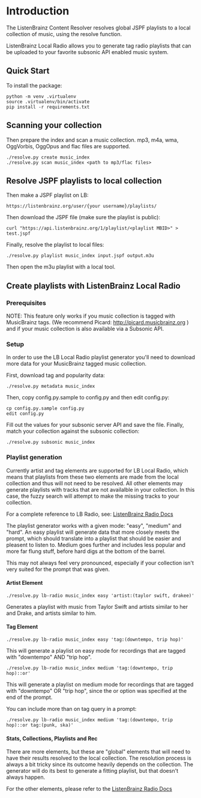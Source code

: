 # Introduction

The ListenBrainz Content Resolver resolves global JSPF playlists to
a local collection of music, using the resolve function.

ListenBrainz Local Radio allows you to generate tag radio playlists that
can be uploaded to your favorite subsonic API enabled music system.

## Quick Start

To install the package:

```
python -m venv .virtualenv
source .virtualenv/bin/activate
pip install -r requirements.txt
```

## Scanning your collection

Then prepare the index and scan a music collection. mp3, m4a, wma, OggVorbis, OggOpus and flac files are supported.

```
./resolve.py create music_index
./resolve.py scan music_index <path to mp3/flac files>
```

## Resolve JSPF playlists to local collection

Then make a JSPF playlist on LB:

```
https://listenbrainz.org/user/{your username}/playlists/
```

Then download the JSPF file (make sure the playlist is public):

```
curl "https://api.listenbrainz.org/1/playlist/<playlist MBID>" > test.jspf
```

Finally, resolve the playlist to local files:

```
./resolve.py playlist music_index input.jspf output.m3u
```

Then open the m3u playlist with a local tool.

## Create playlists with ListenBrainz Local Radio

### Prerequisites

NOTE: This feature only works if you music collection 
is tagged with MusicBrainz tags. (We recommend Picard:
http://picard.musicbrainz.org ) and if your music
collection is also available via a Subsonic API.

### Setup

In order to use the LB Local Radio playlist generator you'll need
to download more data for your MusicBrainz tagged music collection.

First, download tag and popularity data:

```
./resolve.py metadata music_index
```

Then, copy config.py.sample to config.py and then edit config.py:

```
cp config.py.sample config.py
edit config.py
```

Fill out the values for your subsonic server API and save the file.
Finally, match your collection against the subsonic collection:

```
./resolve.py subsonic music_index
```

### Playlist generation

Currently artist and tag elements are supported for LB Local Radio,
which means that playlists from these two elements are made from the local 
collection and thus will not need to be resolved. All other elements
may generate playlists with tracks that are not availalble in your
collection. In this case, the fuzzy search will attempt to make the
missing tracks to your collection.

For a complete reference to LB Radio, see:
[ListenBrainz Radio Docs](https://troi.readthedocs.io/en/latest/lb_radio.html)

The playlist generator works with a given mode: "easy", "medium"
and "hard". An easy playlist will generate data that more closely
meets the prompt, which should translate into a playlist that should
be easier and pleasent to listen to. Medium goes further and includes
less popular and more far flung stuff, before hard digs at the bottom
of the barrel. 

This may not always feel very pronounced, especially if your collection
isn't very suited for the prompt that was given.


#### Artist Element

```
./resolve.py lb-radio music_index easy 'artist:(taylor swift, drakee)'
```

Generates a playlist with music from Taylor Swift and artists similar
to her and Drake, and artists similar to him.


#### Tag Element

```
./resolve.py lb-radio music_index easy 'tag:(downtempo, trip hop)'
```

This will generate a playlist on easy mode for recordings that are
tagged with "downtempo" AND "trip hop".

```
./resolve.py lb-radio music_index medium 'tag:(downtempo, trip hop)::or'
```

This will generate a playlist on medium mode for recordings that are
tagged with "downtempo" OR "trip hop", since the or option was specified
at the end of the prompt.

You can include more than on tag query in a prompt:

```
./resolve.py lb-radio music_index medium 'tag:(downtempo, trip hop)::or tag:(punk, ska)'
```

#### Stats, Collections, Playlists and Rec

There are more elements, but these are "global" elements that will need to 
have their results resolved to the local collection. The resolution process is
always a bit tricky since its outcome heavily depends on the collection. The
generator will do its best to generate a fitting playlist, but that doesn't
always happen. 

For the other elements, please refer to the 
[ListenBrainz Radio Docs](https://troi.readthedocs.io/en/latest/lb_radio.html)
